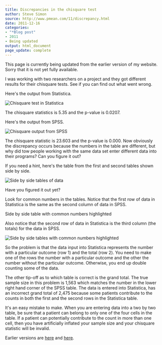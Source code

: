 ```yaml
---
title: Discrepancies in the chisquare test
author: Steve Simon
source: http://www.pmean.com/11/discrepancy.html
date: 2011-12-16
categories:
- "*Blog post"
- 2011
- Being updated
output: html_document
page_update: complete
---
```


This page is currently being updated from the earlier version of my website. Sorry that it is not yet fully available.

<!---More--->

I was working with two researchers on a project and they got different results for their chisquare tests. See if you can find out what went wrong.

Here's the output from Statistica.

![Chisquare test in Statistica](http://www.pmean.com/new-images/11/discrepancy01.png)

The chisquare statistics is 5.35 and the p-value is 0.0207.

Here's the output from SPSS.

![Chisquare output from SPSS](http://www.pmean.com/new-images/11/discrepancy02.png)

The chisquare statistic is 23.603 and the p-value is 0.000. Now obviously the discrepancy occurs because the numbers in the table are different, but why did tow people working with the same data set enter different data into their programs? Can you figure it out?

If you need a hint, here's the table from the first and second tables shown side by side.

![Side by side tables of data](http://www.pmean.com/new-images/11/discrepancy03.png)

Have you figured it out yet?

Look for common numbers in the tables. Notice that the first row of data in Statistica is the same as the second column of data in SPSS.

Side by side table with common numbers highlighted

Also notice that the second row of data in Statistica is the third column (the totals) for the data in SPSS.

![Side by side tables with common numbers highlighted](http://www.pmean.com/new-images/11/discrepancy04.png)

So the problem is that the data input into Statistica represents the number with a particular outcome (row 1) and the total (row 2). You need to make one of the rows the number with a particular outcome and the other the number without the particular outcome. Otherwise, you end up double counting some of the data.

The other tip-off as to which table is correct is the grand total. The true sample size in this problem is 1,563 which matches the number in the lower right hand corner of the SPSS table. The data is entered into Statistica, has an incorrect grand total of 2,475 because some patients contribute to the counts in both the first and the second rows in the Statistica table.

It's an easy mistake to make. When you are entering data into a two by two table, be sure that a patient can belong to only one of the four cells in the table. If a patient can potentially contribute to the count in more than one cell, then you have artificially inflated your sample size and your chisquare statistic will be invalid.

Earlier versions are [here][sim1] and [here][sim2].

[sim1]: http://www.pmean.com/11/discrepancy.html
[sim2]: http://new.pmean.com/chisquare-discrepancy/
